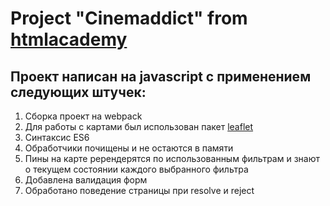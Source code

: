 # Project "Cinemaddict" from [htmlacademy](https://htmlacademy.ru/intensive/ecmascript)
## Проект написан на javascript с применением следующих штучек:

1. Сборка проект на webpack
2. Для работы с картами был использован пакет [leaflet](https://leafletjs.com/)
3. Синтаксис ES6
4. Обработчики почищены и не остаются в памяти
5. Пины на карте ререндерятся по использованным фильтрам и знают о текущем состоянии каждого выбранного фильтра
6. Добавлена валидация форм
7. Обработано поведение страницы при resolve и reject
